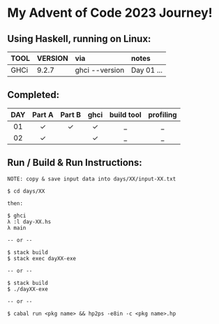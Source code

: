 # My Advent of Code 2023 Journey!

## Using Haskell, running on Linux:

| TOOL            | VERSION | via                    | notes       |
| :---            | :------ | :--                    | :----       |
| GHCi            | 9.2.7   | ghci --version         | Day 01 ...  |

## Completed: 

| DAY | Part A  | Part B  | ghci    | build tool | profiling |
| :-: | :-----: | :-----: | :-----: | :--------: | :-------: |
| 01  | &check; | &check; | &check; | _          | _         |
| 02  | &check; |         | &check; | _          | _         |

## Run / Build & Run Instructions:

```text
NOTE: copy & save input data into days/XX/input-XX.txt

$ cd days/XX

then:

$ ghci
λ :l day-XX.hs
λ main

-- or --

$ stack build
$ stack exec dayXX-exe

-- or --

$ stack build
$ ./dayXX-exe

-- or --

$ cabal run <pkg name> && hp2ps -e8in -c <pkg name>.hp
```
